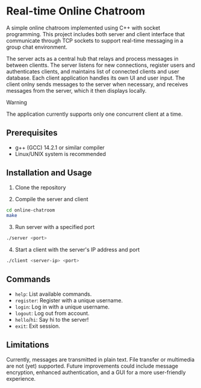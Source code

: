# Real-time Online Chatroom

A simple online chatroom implemented using C++ with socket programming. This project includes both server and client interface that communicate through TCP sockets to support real-time messaging in a group chat environment.

The server acts as a central hub that relays and process messages in between clientts. The server listens for new connections, register users and authenticates clients, and maintains list of connected clients and user database. Each client application handles its own UI and user input. The client onlny sends messages to the server when necessary, and receives messages from the server, which it then displays locally.

> [!WARNING]
> The application currently supports only one concurrent client at a time.

## Prerequisites

* g++ (GCC) 14.2.1 or similar compiler
* Linux/UNIX system is recommended

## Installation and Usage

1. Clone the repository

2. Compile the server and client

```bash
cd online-chatroom
make
```

3. Run server with a specified port
```bash
./server <port>
```

4. Start a client with the server's IP address and port
```bash
./client <server-ip> <port>
```

## Commands

* `help`: List available commands.
* `register`: Register with a unique username.
* `login`: Log in with a unique username.
* `logout`: Log out from account.
* `hello`/`hi`:  Say hi to the server!
* `exit`: Exit session.

## Limitations

Currently, messages are transmitted in plain text. File transfer or multimedia are not (yet) supported. Future improvements could include message encryption, enhanced authentication, and a GUI for a more user-friendly experience.